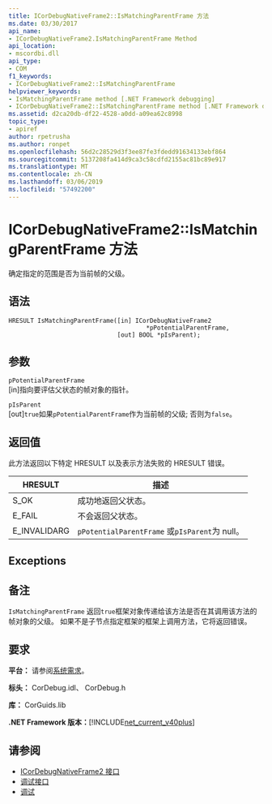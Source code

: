 ```yaml
---
title: ICorDebugNativeFrame2::IsMatchingParentFrame 方法
ms.date: 03/30/2017
api_name:
- ICorDebugNativeFrame2.IsMatchingParentFrame Method
api_location:
- mscordbi.dll
api_type:
- COM
f1_keywords:
- ICorDebugNativeFrame2::IsMatchingParentFrame
helpviewer_keywords:
- IsMatchingParentFrame method [.NET Framework debugging]
- ICorDebugNativeFrame2::IsMatchingParentFrame method [.NET Framework debugging]
ms.assetid: d2ca20db-df22-4528-a0dd-a09ea62c8998
topic_type:
- apiref
author: rpetrusha
ms.author: ronpet
ms.openlocfilehash: 56d2c28529d3f3ee87fe3fdedd91634133ebf864
ms.sourcegitcommit: 5137208fa414d9ca3c58cdfd2155ac81bc89e917
ms.translationtype: MT
ms.contentlocale: zh-CN
ms.lasthandoff: 03/06/2019
ms.locfileid: "57492200"
---
```

# <a name="icordebugnativeframe2ismatchingparentframe-method"></a>ICorDebugNativeFrame2::IsMatchingParentFrame 方法
确定指定的范围是否为当前帧的父级。  
  
## <a name="syntax"></a>语法  
  
```  
HRESULT IsMatchingParentFrame([in] ICorDebugNativeFrame2  
                                      *pPotentialParentFrame,  
                              [out] BOOL *pIsParent);  
```  
  
## <a name="parameters"></a>参数  
 `pPotentialParentFrame`  
 [in]指向要评估父状态的帧对象的指针。  
  
 `pIsParent`  
 [out]`true`如果`pPotentialParentFrame`作为当前帧的父级; 否则为`false`。  
  
## <a name="return-value"></a>返回值  
 此方法返回以下特定 HRESULT 以及表示方法失败的 HRESULT 错误。  
  
|HRESULT|描述|  
|-------------|-----------------|  
|S_OK|成功地返回父状态。|  
|E_FAIL|不会返回父状态。|  
|E_INVALIDARG|`pPotentialParentFrame` 或`pIsParent`为 null。|  
  
## <a name="exceptions"></a>Exceptions  
  
## <a name="remarks"></a>备注  
 `IsMatchingParentFrame` 返回`true`框架对象传递给该方法是否在其调用该方法的帧对象的父级。 如果不是子节点指定框架的框架上调用方法，它将返回错误。  
  
## <a name="requirements"></a>要求  
 **平台：** 请参阅[系统需求](../../../../docs/framework/get-started/system-requirements.md)。  
  
 **标头：** CorDebug.idl、 CorDebug.h  
  
 **库：** CorGuids.lib  
  
 **.NET Framework 版本：**[!INCLUDE[net_current_v40plus](../../../../includes/net-current-v40plus-md.md)]  
  
## <a name="see-also"></a>请参阅
- [ICorDebugNativeFrame2 接口](../../../../docs/framework/unmanaged-api/debugging/icordebugnativeframe2-interface.md)
- [调试接口](../../../../docs/framework/unmanaged-api/debugging/debugging-interfaces.md)
- [调试](../../../../docs/framework/unmanaged-api/debugging/index.md)
